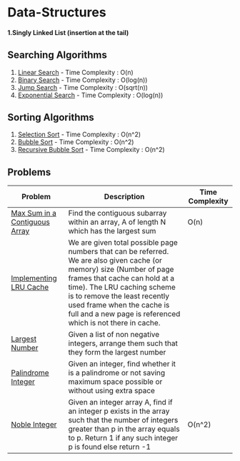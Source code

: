 # Data-Structures
<h4>1.Singly Linked List (insertion at the tail)</h4>

## Searching Algorithms
1. [Linear Search](searching-algorithms/LinearSearch.java) - Time Complexity : O(n)
2. [Binary Search](searching-algorithms/BinarySearch.java) - Time Complexity : O(log(n))
3. [Jump Search](searching-algorithms/JumpSearch.java) - Time Complexity : O(sqrt(n))
4. [Exponential Search](searching-algorithms/ExponentialSearch.java) - Time Complexity : O(log(n)) 

## Sorting Algorithms
1. [Selection Sort](sorting-algorithms/SelectionSort.java) - Time Complexity : O(n^2)
2. [Bubble Sort](sorting-algorithms/BubbleSort.java) - Time Complexity : O(n^2)
3. [Recursive Bubble Sort](sorting-algorithms/RecursiveBubbleSort.java) - Time Complexity : O(n^2)

## Problems

| Problem     | Description | Time Complexity|
|  ---        |     ----    |          ---  |
| [Max Sum in a Contiguous Array](problems/maxSum.java)      | Find the contiguous subarray within an array, A of length N which has the largest sum       | O(n)   |
| [Implementing LRU Cache](problems/LRUCache.java)   | We are given total possible page numbers that can be referred. We are also given cache (or memory) size (Number of page frames that cache can hold at a time). The LRU caching scheme is to remove the least recently used frame when the cache is full and a new page is referenced which is not there in cache.        |       |
| [Largest Number](problems/LargestNumber.java)      | Given a list of non negative integers, arrange them such that they form the largest number       |    |
| [Palindrome Integer](problems/PalindromeInteger.java)      | Given an integer, find whether it is a palindrome or not saving maximum space possible or without using extra space      |    |
| [Noble Integer](problems/NobleInteger.java)      | Given an integer array A, find if an integer p exists in the array such that the number of integers greater than p in the array equals to p. Return 1 if any such integer p is found else return -1       | O(n^2)   |
